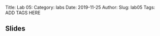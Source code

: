 Title: Lab 05:
Category: labs
Date: 2019-11-25
Author: 
Slug: lab05
Tags: ADD TAGS HERE


## Slides
<!-- - [PDF | Lecture 1: Description]({attach}presentation/Lecture1_Data.pdf) -->